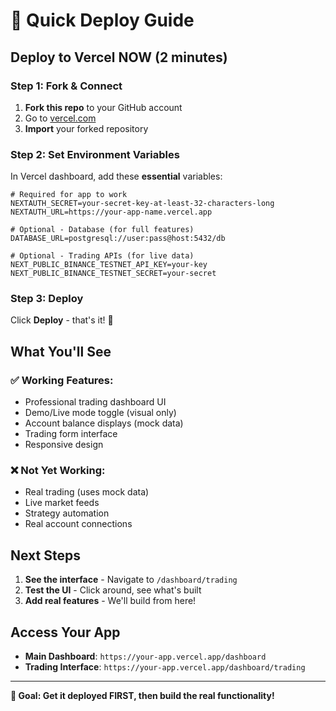 # 🚀 Quick Deploy Guide

## Deploy to Vercel NOW (2 minutes)

### Step 1: Fork & Connect
1. **Fork this repo** to your GitHub account
2. Go to [vercel.com](https://vercel.com) 
3. **Import** your forked repository

### Step 2: Set Environment Variables
In Vercel dashboard, add these **essential** variables:

```env
# Required for app to work
NEXTAUTH_SECRET=your-secret-key-at-least-32-characters-long
NEXTAUTH_URL=https://your-app-name.vercel.app

# Optional - Database (for full features)
DATABASE_URL=postgresql://user:pass@host:5432/db

# Optional - Trading APIs (for live data)
NEXT_PUBLIC_BINANCE_TESTNET_API_KEY=your-key
NEXT_PUBLIC_BINANCE_TESTNET_SECRET=your-secret
```

### Step 3: Deploy
Click **Deploy** - that's it! 🎉

## What You'll See

### ✅ Working Features:
- Professional trading dashboard UI
- Demo/Live mode toggle (visual only)
- Account balance displays (mock data)
- Trading form interface
- Responsive design

### ❌ Not Yet Working:
- Real trading (uses mock data)
- Live market feeds
- Strategy automation 
- Real account connections

## Next Steps
1. **See the interface** - Navigate to `/dashboard/trading`
2. **Test the UI** - Click around, see what's built
3. **Add real features** - We'll build from here!

## Access Your App
- **Main Dashboard**: `https://your-app.vercel.app/dashboard`
- **Trading Interface**: `https://your-app.vercel.app/dashboard/trading`

---

**🎯 Goal: Get it deployed FIRST, then build the real functionality!**